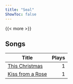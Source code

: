 ```yaml
---
title: "Seal"
ShowToc: false
---
```


{{< more >}}

## Songs
Title | Plays 
----- | -----: 
[This Christmas](/songs/this-christmas) | 1
[Kiss from a Rose](/songs/kiss-from-a-rose) | 1

